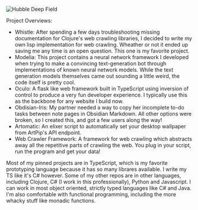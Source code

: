 ![Hubble Deep Field](https://raw.githubusercontent.com/OliverAndrews/OliverAndrews/main/home.png)

Project Overviews:

- Whistle: After spending a few days troubleshooting missing documentation for Clojure's web crawling libraries, I decided to write my own lisp implementation for web crawling. Wheather or not it ended up saving me any time is an open question. This one is my favorite project.
- Modelia: This project contains a neural network framework I developed when trying to make a convincing text-generation bot through implementations of known neural network models. While the text generation models themselves came out sounding a little weird, the code itself is pretty cool.
- Oculo: A flask like web framework built in TypeScript using inversion of control to produce a very fun developer experience. I typically use this as the backbone for any website I build now.
- Obdisian-Iris: My partner needed a way to copy her incomplete to-do tasks between note pages in Obsidian Markdown. All other options were broken, so I created this, and got a few users along the way!
- Artomatic: An elixer script to automatically set your desktop wallpaper from ArtPip's API endpoint.
- Web Crawler Framework: A framework for web crawling which abstracts away all the repetitive parts of crawling the web. You plug in your script, run the program and get your data!

Most of my pinned projects are in TypeScript, which is my favorite prototyping language because it has so many librares available. I write my TS like it's C# however. Some of my other repos are in other languages, including Clojure, C# (I work in this professionally), Python and Javascript. I can work in most object oriented, strictly typed languages like C# and Java. I'm also comfortable with functional programming, including the more whacky stuff like monadic functions.
